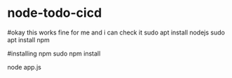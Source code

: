 # node-todo-cicd
#okay this works fine for me and i can check it
sudo apt install nodejs
sudo apt install npm

#installing npm
sudo npm install

node app.js

